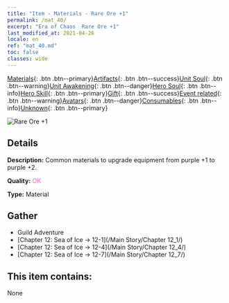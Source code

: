 ```yaml
---
title: "Item - Materials - Rare Ore +1"
permalink: /mat_40/
excerpt: "Era of Chaos  Rare Ore +1"
last_modified_at: 2021-04-26
locale: en
ref: "mat_40.md"
toc: false
classes: wide
---
```

 [Materials](/Items/){: .btn .btn--primary}[Artifacts](/Items/Artifacts/){: .btn .btn--success}[Unit Soul](/Items/UnitSoul/){: .btn .btn--warning}[Unit Awakening](/Items/UnitAwakening/){: .btn .btn--danger}[Hero Soul](/Items/HeroSoul/){: .btn .btn--info}[Hero Skill](/Items/HeroSkill/){: .btn .btn--primary}[Gift](/Items/Gift/){: .btn .btn--success}[Event related](/Items/Events/){: .btn .btn--warning}[Avatars](/Items/Avatars/){: .btn .btn--danger}[Consumables](/Items/Consumables/){: .btn .btn--info}[Unknown](/Items/Unknown/){: .btn .btn--primary}

 ![Rare Ore +1](/images/t/i_cailiao_kuangshi2.png)

## Details
 **Description:** Common materials to upgrade equipment from purple +1 to purple +2.

 **Quality:** <span style="color: #DA70D6">OK</span>

 **Type:** Material

## Gather

*    Guild Adventure 
*    [Chapter 12: Sea of Ice -> 12-1](/Main Story/Chapter 12_1/) 
*    [Chapter 12: Sea of Ice -> 12-4](/Main Story/Chapter 12_4/) 
*    [Chapter 12: Sea of Ice -> 12-7](/Main Story/Chapter 12_7/) 

## This item contains:

  None

